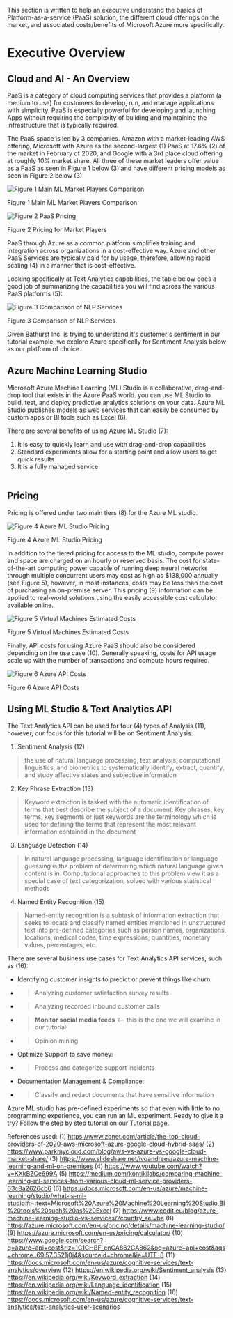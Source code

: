 This section is written to help an executive understand the basics of Platform-as-a-service (PaaS) solution, the different cloud offerings on the market, and associated costs/benefits of Microsoft Azure more specifically.

# **Executive Overview**

## **Cloud and AI - An Overview**

PaaS is a category of cloud computing services that provides a platform (a medium to use) for customers to develop, run, and manage applications with simplicity. PaaS is especially powerful for developing and launching Apps without requiring the complexity of building and maintaining the infrastructure that is typically required.

The PaaS space is led by 3 companies. Amazon with a market-leading AWS offering, Microsoft with Azure as the second-largest (1) PaaS at 17.6% (2) of the market in February of 2020, and Google with a 3rd place cloud offering at roughly 10% market share. All three of these market leaders offer value as a PaaS as seen in Figure 1 below (3) and have different pricing models as seen in Figure 2 below (3).

![Figure 1 Main ML Market Players Comparison](https://user-images.githubusercontent.com/55206834/86639331-baf02c80-bfa6-11ea-968a-397367814acd.png)

Figure 1 Main ML Market Players Comparison

![Figure 2 PaaS Pricing](https://user-images.githubusercontent.com/55206834/86639783-82048780-bfa7-11ea-97f9-9f9e05126edb.png)

Figure 2 Pricing for Market Players

PaaS through Azure as a common platform simplifies training and integration across organizations in a cost-effective way. Azure and other PaaS Services are typically paid for by usage, therefore, allowing rapid scaling (4) in a manner that is cost-effective. 

Looking specifically at Text Analytics capabilities, the table below does a good job of summarizing the capabilities you will find across the various PaaS platforms (5):
 
![Figure 3 Comparison of NLP Services](https://user-images.githubusercontent.com/55206834/86625341-f254de00-bf92-11ea-81a8-f0297571805d.png)

Figure 3 Comparison of NLP Services

Given Bathurst Inc. is trying to understand it's customer's sentiment in our tutorial example, we explore Azure specifically for Sentiment Analysis below as our platform of choice. 

## **Azure Machine Learning Studio**

Microsoft Azure Machine Learning (ML) Studio is a collaborative, drag-and-drop tool that exists in the Azure PaaS world. you can use ML Studio to build, test, and deploy predictive analytics solutions on your data. Azure ML Studio publishes models as web services that can easily be consumed by custom apps or BI tools such as Excel (6). 

There are several benefits of using Azure ML Studio (7): 
1. It is easy to quickly learn and use with drag-and-drop capabilities
2. Standard experiments allow for a starting point and allow users to get quick results
3. It is a fully managed service   
 
## **Pricing**

Pricing is offered under two main tiers (8) for the Azure ML studio.
 
![Figure 4 Azure ML Studio Pricing](https://user-images.githubusercontent.com/55206834/86628112-685b4400-bf97-11ea-9ea2-26d257612fac.png)

Figure 4 Azure ML Studio Pricing

In addition to the tiered pricing for access to the ML studio, compute power and space are charged on an hourly or reserved basis. The cost for state-of-the-art computing power capable of running deep neural networks through multiple concurrent users may cost as high as $138,000 annually (see Figure 5), however, in most instances, costs may be less than the cost of purchasing an on-premise server. This pricing (9) information can be applied to real-world solutions using the easily accessible cost calculator available online.

![Figure 5 Virtual Machines Estimated Costs](https://user-images.githubusercontent.com/55206834/86641606-44086300-bfa9-11ea-8a45-2ce7a3fce9ae.png)

Figure 5 Virtual Machines Estimated Costs

Finally, API costs for using Azure PaaS should also be considered depending on the use case (10). Generally speaking, costs for API usage scale up with the number of transactions and compute hours required.

![Figure 6 Azure API Costs](https://user-images.githubusercontent.com/55206834/86641866-73b76b00-bfa9-11ea-914a-71c0c18b5b70.png)

Figure 6 Azure API Costs
 
## **Using ML Studio & Text Analytics API**

The Text Analytics API can be used for four (4) types of Analysis (11), however, our focus for this tutorial will be on Sentiment Analysis.

1. Sentiment Analysis (12)  
> the use of natural language processing, text analysis, computational linguistics, and biometrics to systematically identify, extract, quantify, and study affective states and subjective information
2. Key Phrase Extraction (13)
> Keyword extraction is tasked with the automatic identification of terms that best describe the subject of a document. Key phrases, key terms, key segments or just keywords are the terminology which is used for defining the terms that represent the most relevant information contained in the document
3. Language Detection (14)
> In natural language processing, language identification or language guessing is the problem of determining which natural language given content is in. Computational approaches to this problem view it as a special case of text categorization, solved with various statistical methods
4. Named Entity Recognition (15) 
> Named-entity recognition is a subtask of information extraction that seeks to locate and classify named entities mentioned in unstructured text into pre-defined categories such as person names, organizations, locations, medical codes, time expressions, quantities, monetary values, percentages, etc.

There are several business use cases for Text Analytics API services, such as (16): 

* Identifying customer insights to predict or prevent things like churn:
* > Analyzing customer satisfaction survey results 
* > Analyzing recorded inbound customer calls
* > **Monitor social media feeds** <-- this is the one we will examine in our tutorial
* > Opinion mining

* Optimize Support to save money:
* > Process and categorize support incidents

* Documentation Management & Compliance:
* > Classify and redact documents that have sensitive information

Azure ML studio has pre-defined experiments so that even with little to no programming experience, you can run an ML experiment. Ready to give it a try? Follow the step by step tutorial on our [Tutorial page](https://github.com/cShellinc/AzureMLTutorial_SentimentAnalysis/wiki/Microsoft-Azure-ML-Studio---Sentiment-Analysis-Tutorial).

References used:
(1) https://www.zdnet.com/article/the-top-cloud-providers-of-2020-aws-microsoft-azure-google-cloud-hybrid-saas/ 
(2) https://www.parkmycloud.com/blog/aws-vs-azure-vs-google-cloud-market-share/ 
(3) https://www.slideshare.net/ivoandreev/azure-machine-learning-and-ml-on-premises
(4) https://www.youtube.com/watch?v=KXkBZCe699A 
(5) https://medium.com/kontikilabs/comparing-machine-learning-ml-services-from-various-cloud-ml-service-providers-63c8a2626cb6 
(6) https://docs.microsoft.com/en-us/azure/machine-learning/studio/what-is-ml-studio#:~:text=Microsoft%20Azure%20Machine%20Learning%20Studio,BI%20tools%20such%20as%20Excel
(7) https://www.codit.eu/blog/azure-machine-learning-studio-vs-services/?country_sel=be
(8) https://azure.microsoft.com/en-us/pricing/details/machine-learning-studio/
(9) https://azure.microsoft.com/en-us/pricing/calculator/
(10) https://www.google.com/search?q=azure+api+cost&rlz=1C1CHBF_enCA862CA862&oq=azure+api+cost&aqs=chrome..69i57.3521j0j4&sourceid=chrome&ie=UTF-8
(11) https://docs.microsoft.com/en-us/azure/cognitive-services/text-analytics/overview
(12) https://en.wikipedia.org/wiki/Sentiment_analysis
(13) https://en.wikipedia.org/wiki/Keyword_extraction
(14) https://en.wikipedia.org/wiki/Language_identification
(15) https://en.wikipedia.org/wiki/Named-entity_recognition
(16) https://docs.microsoft.com/en-us/azure/cognitive-services/text-analytics/text-analytics-user-scenarios

